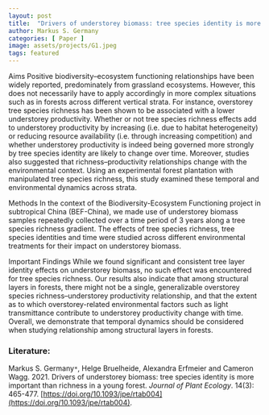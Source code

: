 ```yaml
---
layout: post
title:  "Drivers of understorey biomass: tree species identity is more important than richness in a young forest"
author: Markus S. Germany
categories: [ Paper ]
image: assets/projects/G1.jpeg
tags: featured
---
```


Aims Positive biodiversity–ecosystem functioning relationships have been widely reported, predominately from grassland ecosystems. However, this does not necessarily have to apply accordingly in more complex situations such as in forests across different vertical strata. For instance, overstorey tree species richness has been shown to be associated with a lower understorey productivity. Whether or not tree species richness effects add to understorey productivity by increasing (i.e. due to habitat heterogeneity) or reducing resource availability (i.e. through increasing competition) and whether understorey productivity is indeed being governed more strongly by tree species identity are likely to change over time. Moreover, studies also suggested that richness–productivity relationships change with the environmental context. Using an experimental forest plantation with manipulated tree species richness, this study examined these temporal and environmental dynamics across strata. 

Methods In the context of the Biodiversity-Ecosystem Functioning project in subtropical China (BEF-China), we made use of understorey biomass samples repeatedly collected over a time period of 3 years along a tree species richness gradient. The effects of tree species richness, tree species identities and time were studied across different environmental treatments for their impact on understorey biomass.

Important Findings While we found significant and consistent tree layer identity effects on understorey biomass, no such effect was encountered for tree species richness. Our results also indicate that among structural layers in forests, there might not be a single, generalizable overstorey species richness–understorey productivity relationship, and that the extent as to which overstorey-related environmental factors such as light transmittance contribute to understorey productivity change with time. Overall, we demonstrate that temporal dynamics should be considered when studying relationship among structural layers in forests.

### Literature:
Markus S. Germany<code>&ast;</code>, Helge Bruelheide, Alexandra Erfmeier and Cameron Wagg. 2021. Drivers of understorey biomass: tree species identity is more important than richness in a young forest. *Journal of Plant Ecology*. 14(3): 465-477. [https://doi.org/10.1093/jpe/rtab004](https://doi.org/10.1093/jpe/rtab004). 
